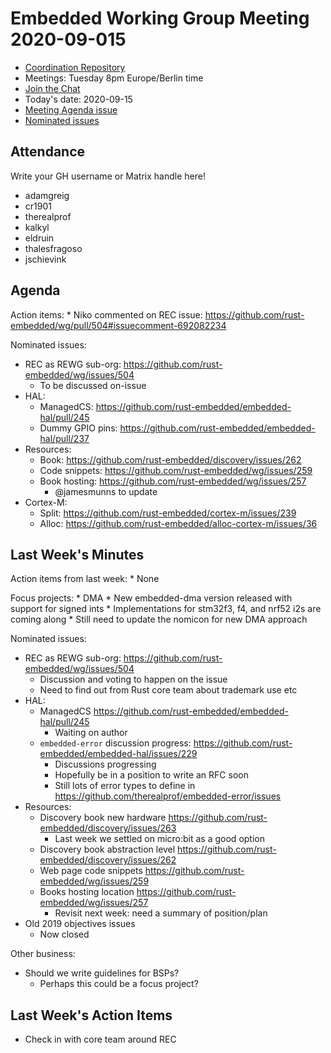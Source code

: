 # Embedded Working Group Meeting 2020-09-015

* [Coordination Repository]
* Meetings: Tuesday 8pm Europe/Berlin time
* [Join the Chat]
* Today's date: 2020-09-15
* [Meeting Agenda issue](https://github.com/rust-embedded/wg/issues/506)
* [Nominated issues](https://github.com/search?q=org%3Arust-embedded+label%3Anominated+is%3Aopen&type=Issues)

[Coordination Repository]: https://github.com/rust-embedded/wg
[Join the Chat]: https://riot.im/app/#/room/#rust-embedded:matrix.org

## Attendance

Write your GH username or Matrix handle here!

* adamgreig
* cr1901
* therealprof
* kalkyl
* eldruin
* thalesfragoso
* jschievink

## Agenda

Action items:
    * Niko commented on REC issue: https://github.com/rust-embedded/wg/pull/504#issuecomment-692082234

Nominated issues:
* REC as REWG sub-org: https://github.com/rust-embedded/wg/issues/504
    * To be discussed on-issue
* HAL:
    * ManagedCS: https://github.com/rust-embedded/embedded-hal/pull/245
    * Dummy GPIO pins: https://github.com/rust-embedded/embedded-hal/pull/237
* Resources:
    * Book: https://github.com/rust-embedded/discovery/issues/262
    * Code snippets: https://github.com/rust-embedded/wg/issues/259
    * Book hosting: https://github.com/rust-embedded/wg/issues/257
        * @jamesmunns to update
* Cortex-M:
    * Split: https://github.com/rust-embedded/cortex-m/issues/239
    * Alloc: https://github.com/rust-embedded/alloc-cortex-m/issues/36
    

## Last Week's Minutes

Action items from last week:
    * None
    
Focus projects:
    * DMA
        * New embedded-dma version released with support for signed ints
        * Implementations for stm32f3, f4, and nrf52 i2s are coming along
        * Still need to update the nomicon for new DMA approach

Nominated issues:

* REC as REWG sub-org: https://github.com/rust-embedded/wg/issues/504
    * Discussion and voting to happen on the issue
    * Need to find out from Rust core team about trademark use etc
* HAL:
    * ManagedCS https://github.com/rust-embedded/embedded-hal/pull/245
        * Waiting on author
    * `embedded-error` discussion progress: https://github.com/rust-embedded/embedded-hal/issues/229
        * Discussions progressing
        * Hopefully be in a position to write an RFC soon
        * Still lots of error types to define in https://github.com/therealprof/embedded-error/issues
* Resources:
    * Discovery book new hardware https://github.com/rust-embedded/discovery/issues/263
        * Last week we settled on micro:bit as a good option
    * Discovery book abstraction level https://github.com/rust-embedded/discovery/issues/262
    * Web page code snippets https://github.com/rust-embedded/wg/issues/259
    * Books hosting location https://github.com/rust-embedded/wg/issues/257
        * Revisit next week: need a summary of position/plan
* Old 2019 objectives issues
    * Now closed

Other business:
* Should we write guidelines for BSPs?
    * Perhaps this could be a focus project?


## Last Week's Action Items

* Check in with core team around REC
